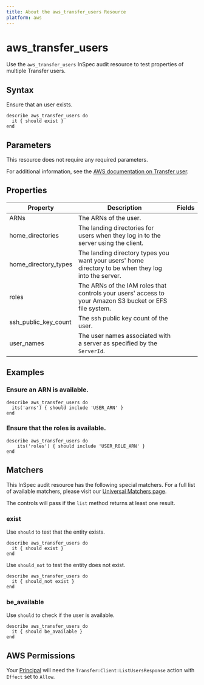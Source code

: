```yaml
---
title: About the aws_transfer_users Resource
platform: aws
---
```


# aws\_transfer\_users

Use the `aws_transfer_users` InSpec audit resource to test properties of multiple Transfer users.

## Syntax

Ensure that an user exists.

    describe aws_transfer_users do
      it { should exist }
    end

## Parameters

This resource does not require any required parameters.

For additional information, see the [AWS documentation on Transfer user](https://docs.aws.amazon.com/AWSCloudFormation/latest/UserGuide/aws-resource-transfer-user.html).

## Properties

| Property | Description | Fields | 
| --- | --- | --- |
| ARNs | The ARNs of the user. |
| home_directories | The landing directories for users when they log in to the server using the client. |
| home_directory_types | The landing directory types you want your users' home directory to be when they log into the server. |
| roles | The ARNs of the IAM roles that controls your users' access to your Amazon S3 bucket or EFS file system. |
| ssh_public_key_count | The ssh public key count of the user. |
| user_names | The user names associated with a server as specified by the `ServerId`. |

## Examples

### Ensure an ARN is available.

    describe aws_transfer_users do
      its('arns') { should include 'USER_ARN' }
    end

### Ensure that the roles is available.

    describe aws_transfer_users do
        its('roles') { should include 'USER_ROLE_ARN' }
    end

## Matchers

This InSpec audit resource has the following special matchers. For a full list of available matchers, please visit our [Universal Matchers page](https://www.inspec.io/docs/reference/matchers/).

The controls will pass if the `list` method returns at least one result.

### exist

Use `should` to test that the entity exists.

    describe aws_transfer_users do
      it { should exist }
    end

Use `should_not` to test the entity does not exist.

    describe aws_transfer_users do
      it { should_not exist }
    end

### be_available

Use `should` to check if the user is available.

    describe aws_transfer_users do
      it { should be_available }
    end

## AWS Permissions

Your [Principal](https://docs.aws.amazon.com/IAM/latest/UserGuide/intro-structure.html#intro-structure-principal) will need the `Transfer:Client:ListUsersResponse` action with `Effect` set to `Allow`.
